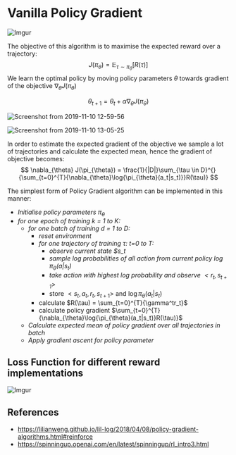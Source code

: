 # Vanilla Policy Gradient

![Imgur](https://imgur.com/HJih5QM.gif)



The objective of this algorithm is to maximise the expected reward over a trajectory:
$$
J(\pi_{\theta}) = \mathbb{E}_{\tau \sim \pi_{\theta} }[R(\tau)]
$$
We learn the optimal policy by moving policy parameters $\theta$ towards gradient of the objective $\nabla_{\theta}J(\pi_{\theta})$

$$
\theta_{t+1} = \theta_{t} + \alpha \nabla_{\theta}J(\pi_{\theta})
$$

![Screenshot from 2019-11-10 12-59-56](https://i.imgur.com/xgT3jki.png)


![Screenshot from 2019-11-10 13-05-25](https://i.imgur.com/spyZE10.png)

In order to estimate the expected gradient of the objective we sample a lot of trajectories and calculate the expected mean, hence the gradient of objective becomes:
$$
\nabla_{\theta} J(\pi_{\theta}) = \frac{1}{|D|}\sum_{\tau \in D}^{}{\sum_{t=0}^{T}{\nabla_{\theta}\log{\pi_{\theta}(a_t|s_t)}}R(\tau)}
$$


The simplest form of Policy Gradient algorithm can be implemented in this manner:

- *Initialise policy parameters $\pi_{\theta}$*
- *for one epoch of training k = 1 to K:*
	- *for one batch of training d = 1 to D:*
		- *reset environment*
		- *for one trajectory of training $\tau$:  t=0 to T:*
		  - *observe current state $s_t*
		  - *sample log probabilities of all action from current policy $\log \pi_{\theta}(a|s_t)$*
		  - *take action with highest log probability and observe $<r_t, s_{t+1}>$*
		  - store $<s_t, a_t, r_t, s_{t+1}>$ and $\log{\pi_{\theta}(a_t|s_t)}$
		- calculate $R(\tau) = \sum_{t=0}^{T}{\gamma^tr_t}$
		- calculate policy gradient $\sum_{t=0}^{T}{\nabla_{\theta}\log{\pi_{\theta}(a_t|s_t)}R(\tau)}$
	- *Calculate expected mean of policy gradient over all trajectories in batch*
	- *Apply gradient ascent for policy parameter*



## Loss Function for different reward implementations
![Imgur](https://imgur.com/qMAZAiM.png)



## References

- https://lilianweng.github.io/lil-log/2018/04/08/policy-gradient-algorithms.html#reinforce
- https://spinningup.openai.com/en/latest/spinningup/rl_intro3.html
